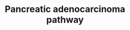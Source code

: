 ---
annotations:
- id: PW:0000209
  parent: signaling pathway
  type: Pathway Ontology
  value: Jak-Stat signaling pathway
- id: DOID:4074
  parent: disease of cellular proliferation
  type: Disease Ontology
  value: pancreatic adenocarcinoma
- id: PW:0000605
  parent: disease pathway
  type: Pathway Ontology
  value: cancer pathway
- id: PW:0000232
  parent: signaling pathway
  type: Pathway Ontology
  value: phosphatidylinositol 3-kinase-Akt signaling pathway
- id: CL:0002079
  parent: animal cell
  type: Cell Type Ontology
  value: pancreatic ductal cell
- id: PW:0000013
  parent: disease pathway
  type: Pathway Ontology
  value: disease pathway
authors:
- Khanspers
- Egonw
- Eweitz
citedin:
- link: PMC9614744
  title: Shared mechanisms and crosstalk of COVID-19 and osteoporosis via vitamin
    D (2022)
- link: 10.3389/fimmu.2021.769011
  title: 'A Practical Strategy for Exploring the Pharmacological Mechanism of Luteolin
    Against COVID-19/Asthma Comorbidity: Findings of System Pharmacology and Bioinformatics
    Analysis (2024)'
- link: PMC12174437
  title: Serum extracellular vesicle microRNAs as potential biomarkers to predict
    pembrolizumab response and prognosis in metastatic non-small cell lung cancer
    patients (2025)
- link: PMC11930991
  title: A bioinformatics approach combined with experimental validation analyzes
    the efficacy of azithromycin in treating SARS-CoV-2 infection in patients with
    IPF and COPD (2025)
communities:
- CPTAC
- Diseases
- PancCanNet
description: Infiltrating ductal adenocarcinoma is the most common malignancy of the
  pancreas. When most investigators use the term 'pancreatic cancer' they are referring
  to pancreatic ductal adenocarcinoma (PDA). Normal duct epithelium progresses to
  infiltrating cancer through a series of histologically defined precursors, Pancreatic
  Intraepithelial Neoplasia ([PanINs](https://pathology.jhu.edu/pancreas/professionals/DuctLesions.php)).
  The overexpression of HER-2/neu (ERBB2) and activating point mutations in the K-ras
  gene occur early, inactivation of the p16 gene (CDKN2A) at an intermediate stage,
  and the inactivation of p53, SMAD4, and BRCA2 occur relatively late. Activated K-ras
  engages multiple effector pathways. Although EGF receptors are conventionally regarded
  as upstream activators of RAS proteins, they can also act as RAS signal transducers
  via RAS-induced autocrine activation of the EGFR family ligands. Moreover, PDA shows
  extensive genomic instability and aneuploidy. Telomere attrition and mutations in
  p53 and BRCA2 are likely to contribute to these phenotypes. Inactivation of the
  SMAD4 tumor suppressor gene leads to loss of the inhibitory influence of the transforming
  growth factor-beta signaling pathway.  The progression of disease and associated
  mutations is defined based on the arrow at the top, from left to right. Phosphorylation
  sites were added based on information from PhosphoSitePlus (R), www.phosphosite.org.
last-edited: 2025-03-03
ndex: 38f58275-8b6a-11eb-9e72-0ac135e8bacf
organisms:
- Homo sapiens
redirect_from:
- /index.php/Pathway:WP4263
- /instance/WP4263
- /instance/WP4263_r137087
revision: r137087
schema-jsonld:
- '@context': https://schema.org/
  '@id': https://wikipathways.github.io/pathways/WP4263.html
  '@type': Dataset
  creator:
    '@type': Organization
    name: WikiPathways
  description: Infiltrating ductal adenocarcinoma is the most common malignancy of
    the pancreas. When most investigators use the term 'pancreatic cancer' they are
    referring to pancreatic ductal adenocarcinoma (PDA). Normal duct epithelium progresses
    to infiltrating cancer through a series of histologically defined precursors,
    Pancreatic Intraepithelial Neoplasia ([PanINs](https://pathology.jhu.edu/pancreas/professionals/DuctLesions.php)).
    The overexpression of HER-2/neu (ERBB2) and activating point mutations in the
    K-ras gene occur early, inactivation of the p16 gene (CDKN2A) at an intermediate
    stage, and the inactivation of p53, SMAD4, and BRCA2 occur relatively late. Activated
    K-ras engages multiple effector pathways. Although EGF receptors are conventionally
    regarded as upstream activators of RAS proteins, they can also act as RAS signal
    transducers via RAS-induced autocrine activation of the EGFR family ligands. Moreover,
    PDA shows extensive genomic instability and aneuploidy. Telomere attrition and
    mutations in p53 and BRCA2 are likely to contribute to these phenotypes. Inactivation
    of the SMAD4 tumor suppressor gene leads to loss of the inhibitory influence of
    the transforming growth factor-beta signaling pathway.  The progression of disease
    and associated mutations is defined based on the arrow at the top, from left to
    right. Phosphorylation sites were added based on information from PhosphoSitePlus
    (R), www.phosphosite.org.
  keywords:
  - AKT1
  - AKT2
  - AKT3
  - ARAF
  - ARHGEF6
  - BAD
  - BAK1
  - BAX
  - BCL2L1
  - BRAF
  - BRCA2
  - BUB1B-PAK6
  - CASP9
  - CCND1
  - CDC42
  - CDK4
  - CDK6
  - CDKN1A
  - CDKN2A
  - CHUK
  - DDB2
  - DUSP6
  - E2F1
  - E2F2
  - E2F3
  - EGF
  - EGFR
  - ERBB2
  - GADD45A
  - GADD45B
  - GADD45G
  - IKBKB
  - IKBKG
  - JAK1
  - KRAS
  - MAP2K1
  - MAP2K2
  - MAPK1
  - MAPK10
  - MAPK3
  - MAPK8
  - MAPK9
  - MTOR
  - NFKB1
  - PA
  - PAK1
  - PAK2
  - PAK3
  - PAK4
  - PAK5
  - PAK6
  - PEBP1
  - PIK3CA
  - PIK3CB
  - PIK3CD
  - PIK3R1
  - PIK3R2
  - PIK3R3
  - PIP3
  - PLD1
  - POLK
  - PRKCD
  - RAC1
  - RAC2
  - RAC3
  - RAD51
  - RAF1
  - RALA
  - RALB
  - RALBP1
  - RALGDS
  - RB1
  - RELA
  - RHOA
  - RIPK4
  - RPS6KB1
  - RPS6KB2
  - SMAD2
  - SMAD3
  - SMAD4
  - STAT1
  - STAT3
  - TGFA
  - TGFB1
  - TGFB2
  - TGFB3
  - TGFBR1
  - TGFBR2
  - TIAM1
  - TP53
  - VEGFA
  license: CC0
  name: Pancreatic adenocarcinoma pathway
seo: CreativeWork
title: Pancreatic adenocarcinoma pathway
wpid: WP4263
---